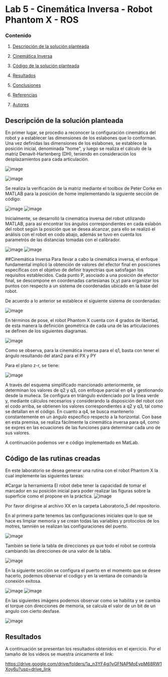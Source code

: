 # Lab 5 - Cinemática Inversa - Robot Phantom X - ROS

### Contenido

1. [Descripción de la solución planteada](#descripción-de-solución)
2. [Cinemática Inversa](#cinemática-inversa)
1. [Código de la solución planteada](#script-en-MatLab-snake)
1. [Resultados](#resultados)
3. [Conclusiones](#conclusiones-page_facing_up)
5. [Referencias](#referencias-openbook)

6. [Autores](#autores-blacknib)



## Descripción de la solución planteada
En primer lugar, se procedio a reconocer la configuración cinemática del robot y a establecer las dimensiones de los eslabones que lo conforman. Una vez definidas las dimensiones de los eslabones, se establece la posición inicial, denominada "home", y luego se realiza el cálculo de la matriz Denavit-Hartenberg (DH), teniendo en consideración los desplazamientos para cada articulación. 

![image](https://github.com/SaraC27/Laboratorios_Robotica/assets/49196938/330583dd-8733-4b4b-bea1-15692564723c)

![image](https://github.com/SaraC27/Laboratorios_Robotica/assets/49196938/24ee29b5-7e9f-4401-94b3-7003ba372b2c)

Se realiza la verificación de la matriz mediante el toolbox de Peter Corke en MATLAB para la posición de home implementando la siguiente sección de código: 

![image](https://github.com/SaraC27/Laboratorios_Robotica/assets/49196938/dd0a4920-d8df-4bd7-a2dd-a260e36f4f9b)
![image](https://github.com/SaraC27/Laboratorios_Robotica/assets/49196938/750e8e2c-8073-4370-a99e-30939b4c1ccc)


Inicialmente, se desarrolló la cinemática inversa del robot utilizando MATLAB, para así encontrar los ángulos correspondientes en cada eslabón del robot según la posición que se desea alcanzar, para ello se realizó el análisis con el robot en codo abajo, además se tuvo en cuenta los parametrós de las distancias tomadas con el calibrador. 

![image](https://github.com/SaraC27/Laboratorios_Robotica/assets/49196938/607e1a65-aa21-4771-a872-1bf346eab31f)
![image](https://github.com/SaraC27/Laboratorios_Robotica/assets/49196938/ba45c83d-59d3-48a2-abf3-03c502666c7f)

##Cinemática Inversa
Para llevar a cabo la cinemática inversa, el enfoque fundamental implicó la obtención de valores del efector final en posiciones específicas con el objetivo de definir trayectrias que satisfagan los requisitos establecidos. Cada punto P, asociado a una posición de efector final, se descompone en coordenadas cartesianas (x,y) para organizar los puntos con respecto a un sistema de coordenadas ubicado en la base del robot. 

De acuerdo a lo anterior se establece el siguiente sistema de coordenadas: 

![image](https://github.com/SaraC27/Laboratorios_Robotica/assets/49196938/4d219f2a-aa81-476c-a553-b107b13216ba)


En términos de pose, el robot Phantom X cuenta con 4 grados de libertad, de esta manera la definición geométrica de cada una de las articulaciones se definen de los siguientes diagramas. 

![image](https://github.com/SaraC27/Laboratorios_Robotica/assets/49196938/fb453617-4b59-43cf-a505-60491126eddc)

Como se observa, para la cinemática inversa para el q1, basta con tener el ángulo resultando del atan2 para el PX y PY

Para el plano z-r, se tiene: 

![image](https://github.com/SaraC27/Laboratorios_Robotica/assets/49196938/da602b12-79b9-4be3-aa23-ea33246c1dc0)

A través del esquema simplificado mancionado anteriormente, se determinan los valores de q2 y q3, con enfoque parcial en q4 y gestionando desde la muñeca. Se configura en triángulo evidenciado por la línea verde y, mediante cálculos necesarios y considerando la disposición del robot con el codo arriba, se obtienen los valores correspondientes a q2 y q3, tal como se detallan en el código. En cuanto a q4, se busca mantenerlo constantemente en un ángulo específico respecto a la horizontal. Con base en esta premisa, se realiza fácilmente la cinemática inversa para q4, como se expres en las ecuaciones de las funciones para determinar cada uno de sus valores. 

A continuación podemos ver e código implementado en MatLab.





## Código de las rutinas creadas
En este laboratorio se desea generar una rutina con el robot Phantom X la cual implemente las siguientes tareas: 

#Cargar la herramienta
El robot debe tener la capacidad de tomar el marcador en su posición inicial para poder realizar las figuras sobre la superficie como el propone en la práctica. 
![image](https://github.com/SaraC27/Laboratorios_Robotica/assets/49196938/40b87556-652f-4938-9d19-5811263c6dba)


Por favor dirigirse al archivo XX en la carpeta Laboratorio_5 del repositorio.

En al primera parte tenemos las configuraciones iniciales que lo que se hace es limpiar memoria y se crean todas las variables y protocolos de los motres, tamnién se realizan las configuraciones del puerto.

![image](https://github.com/SaraC27/Laboratorios_Robotica/assets/49196938/01def9e4-40d9-4423-8bae-17e7823f5a43)

También se tiene la tabla de direcciones ya que todo el robot se controla cambiando las direcciones de una valor de la tabla. 

![image](https://github.com/SaraC27/Laboratorios_Robotica/assets/49196938/003da4c7-62b8-4f5b-966d-e0e2ca5bcf37)

En la siguiente sección se configura el puerto en el momento que se desee hacerlo, podemos observar el codigo y en la ventana de comando la conexión exitosa.

![image](https://github.com/SaraC27/Laboratorios_Robotica/assets/49196938/a36c0248-2ded-46fe-bb2d-7b46241faf2a)
![image](https://github.com/SaraC27/Laboratorios_Robotica/assets/49196938/0f782b04-a459-44e4-a0fc-22f373bbd94c)


En las siguientes imágens podemos observar como se habilita y se cambia el torque con direcciones de memoria, se calcula el valor de un bit de un angulo con cierto desfase. 

![image](https://github.com/SaraC27/Laboratorios_Robotica/assets/49196938/a96b21a0-734f-4245-9bc9-6b5ff8f0487c)







## Resultados

A continuación se presentan los resultados obtenidos en el ejercicio. Por el tamaño de los videos se muestra únicamente el link:

https://drive.google.com/drive/folders/1a_n3YF4gj1yGFNAPMoEypM68RW1Xoy6u?usp=drive_link
